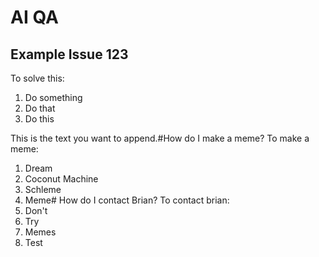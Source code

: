 # AI QA

## Example Issue 123

To solve this:

1. Do something
2. Do that
3. Do this


This is the text you want to append.#How do I make a meme?
To make a meme:
1. Dream
2. Coconut Machine
3. Schleme
5. Meme#
How do I contact Brian?
To contact brian:
1. Don't
2. Try
3. Memes
4. Test